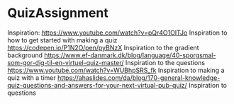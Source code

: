 # QuizAssignment

Inspiration:
https://www.youtube.com/watch?v=pQr4O1OITJo 
Inspiration to how to get started with making a quiz
https://codepen.io/P1N2O/pen/pyBNzX
Inspiration to the gradient background
https://www.ef-danmark.dk/blog/language/40-sporgsmal-som-gor-dig-til-en-virtuel-quiz-master/
Inspiration to the questions
https://www.youtube.com/watch?v=WUBhpSRS_fk
Inspiration to making a quiz with a timer
https://ahaslides.com/da/blog/170-general-knowledge-quiz-questions-and-answers-for-your-next-virtual-pub-quiz/
Inspiration to questions
